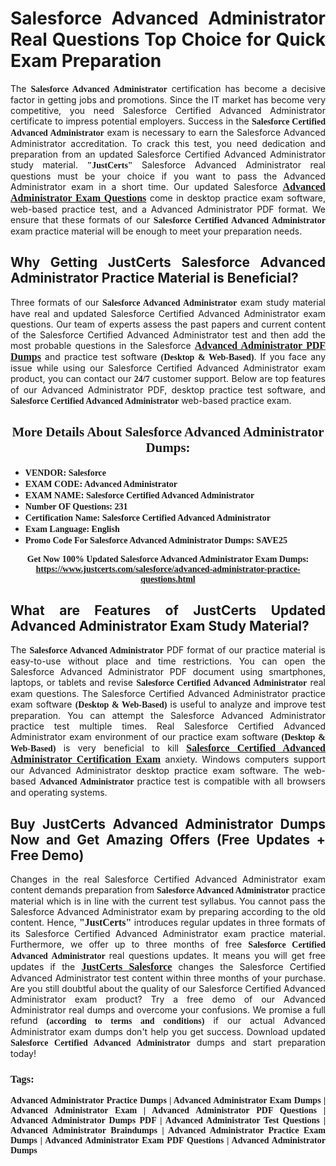 <h1 style="text-align: justify;"><strong>Salesforce Advanced Administrator Real Questions Top Choice for Quick Exam Preparation</strong></h1>

<p style="text-align: justify;">The <span style="font-family:Georgia,serif;"><strong>Salesforce Advanced Administrator</strong></span> certification has become a decisive factor in getting jobs and promotions. Since the IT market has become very competitive, you need Salesforce Certified Advanced Administrator certificate to impress potential employers. Success in the <span style="font-family:Georgia,serif;"><strong>Salesforce Certified Advanced Administrator</strong></span> exam is necessary to earn the Salesforce Advanced Administrator accreditation. To crack this test, you need dedication and preparation from an updated Salesforce Certified Advanced Administrator study material. <span style="font-size:14px;"><span style="font-family:Georgia,serif;"><strong>&quot;JustCerts&quot;</strong></span></span>&nbsp;Salesforce Advanced Administrator real questions must be your choice if you want to pass the Advanced Administrator exam in a short time. Our updated Salesforce <a href="https://www.justcerts.com/salesforce/advanced-administrator-practice-questions.html"><span style="font-size:16px;"><span style="font-family:Georgia,serif;"><strong>Advanced Administrator Exam Questions</strong></span></span></a> come in desktop practice exam software, web-based practice test, and a Advanced Administrator PDF format. We ensure that these formats of our <span style="font-family:Georgia,serif;"><strong>Salesforce Certified Advanced Administrator</strong></span> exam practice material will be enough to meet your preparation needs.</p>

<h2 style="text-align: justify;"><strong>Why Getting JustCerts Salesforce Advanced Administrator Practice Material is Beneficial?</strong></h2>

<p style="text-align: justify;">Three formats of our <span style="font-family:Georgia,serif;"><strong>Salesforce Advanced Administrator</strong></span> exam study material have real and updated Salesforce Certified Advanced Administrator exam questions. Our team of experts assess the past papers and current content of the Salesforce Certified Advanced Administrator test and then add the most probable questions in the Salesforce <a href="https://www.justcerts.com/salesforce/advanced-administrator-practice-questions.html"><span style="font-size:16px;"><span style="font-family:Georgia,serif;"><strong>Advanced Administrator PDF Dumps</strong></span></span></a>&nbsp;and practice test software <span style="font-family:Georgia,serif;"><strong>(Desktop &amp; Web-Based)</strong></span>. If you face any issue while using our Salesforce Certified Advanced Administrator exam product, you can contact our <span style="font-family:Georgia,serif;"><strong>24/7</strong></span> customer support. Below are top features of our Advanced Administrator PDF, desktop practice test software, and <span style="font-family:Georgia,serif;"><strong>Salesforce Certified Advanced Administrator</strong></span> web-based practice exam.</p>

<h2 style="text-align: center;"><strong><span style="font-family:Georgia,serif;">More Details About Salesforce Advanced Administrator Dumps:</span></strong></h2>

<ul>
	<li style="text-align: justify;"><span style="font-size:14px;"><span style="font-family:Georgia,serif;"><strong>VENDOR: Salesforce</strong></span></span></li>
	<li style="text-align: justify;"><span style="font-size:14px;"><span style="font-family:Georgia,serif;"><strong>EXAM CODE: Advanced Administrator</strong></span></span></li>
	<li style="text-align: justify;"><span style="font-size:14px;"><span style="font-family:Georgia,serif;"><strong>EXAM NAME: Salesforce Certified Advanced Administrator</strong></span></span></li>
	<li style="text-align: justify;"><span style="font-size:14px;"><span style="font-family:Georgia,serif;"><strong>Number OF Questions: 231</strong></span></span></li>
	<li style="text-align: justify;"><span style="font-size:14px;"><span style="font-family:Georgia,serif;"><strong>Certification Name: Salesforce Certified Advanced Administrator</strong></span></span></li>
	<li style="text-align: justify;"><span style="font-size:14px;"><span style="font-family:Georgia,serif;"><strong>Exam Language: English</strong></span></span></li>
	<li style="text-align: justify;"><span style="font-size:14px;"><span style="font-family:Georgia,serif;"><strong>Promo Code For Salesforce Advanced Administrator Dumps: SAVE25</strong></span></span></li>
</ul>

<p style="text-align: center;"><strong><span style="font-family:Georgia,serif;"><span style="font-size:14px;">Get Now 100% Updated Salesforce Advanced Administrator Exam Dumps:</span> <a href="https://www.justcerts.com/salesforce/advanced-administrator-practice-questions.html">https://www.justcerts.com/salesforce/advanced-administrator-practice-questions.html</a></span></strong></p>

<h2 style="text-align: justify;"><strong>What are Features of JustCerts Updated Advanced Administrator Exam Study Material?</strong></h2>

<p style="text-align: justify;">The <span style="font-family:Georgia,serif;"><strong>Salesforce Advanced Administrator</strong></span> PDF format of our practice material is easy-to-use without place and time restrictions. You can open the Salesforce Advanced Administrator PDF document using smartphones, laptops, or tablets and revise <span style="font-family:Georgia,serif;"><strong>Salesforce Certified Advanced Administrator</strong></span> real exam questions. The Salesforce Certified Advanced Administrator practice exam software <span style="font-family:Georgia,serif;"><strong>(Desktop &amp; Web-Based)</strong></span> is useful to analyze and improve test preparation. You can attempt the Salesforce Advanced Administrator practice test multiple times. Real Salesforce Certified Advanced Administrator exam environment of our practice exam software <span style="font-family:Georgia,serif;"><strong>(Desktop &amp; Web-Based)</strong></span> is very beneficial to kill <a href="https://www.justcerts.com/salesforce/salesforce-certified-advanced-administrator-certification-exams.html"><span style="font-size:16px;"><span style="font-family:Georgia,serif;"><strong>Salesforce Certified Advanced Administrator Certification Exam</strong></span></span></a> anxiety. Windows computers support our Advanced Administrator desktop practice exam software. The web-based <span style="font-family:Georgia,serif;"><strong>Advanced Administrator </strong></span> practice test is compatible with all browsers and operating systems.</p>

<h2 style="text-align: justify;"><strong>Buy JustCerts Advanced Administrator Dumps Now and Get Amazing Offers (Free Updates + Free Demo)</strong></h2>

<p style="text-align: justify;">Changes in the real Salesforce Certified Advanced Administrator exam content demands preparation from <span style="font-family:Georgia,serif;"><strong>Salesforce Advanced Administrator</strong></span> practice material which is in line with the current test syllabus. You cannot pass the Salesforce Advanced Administrator exam by preparing according to the old content. Hence, <span style="font-size:16px;"><span style="font-family:Georgia,serif;"><strong>&quot;JustCerts&quot;</strong></span></span> introduces regular updates in three formats of its Salesforce Certified Advanced Administrator exam practice material. Furthermore, we offer up to three months of free <span style="font-family:Georgia,serif;"><strong>Salesforce Certified Advanced Administrator </strong></span>real questions updates. It means you will get free updates if the <a href="https://www.justcerts.com/salesforce-certification-exams.html"><span style="font-size:16px;"><span style="font-family:Georgia,serif;"><strong>JustCerts Salesforce</strong></span></span></a> changes the Salesforce Certified Advanced Administrator test content within three months of your purchase. Are you still doubtful about the quality of our Salesforce Certified Advanced Administrator exam product? Try a free demo of our Advanced Administrator real dumps and overcome your confusions. We promise a full refund <span style="font-family:Georgia,serif;"><strong>(according to terms and conditions)</strong></span> if our actual Advanced Administrator exam dumps don&#39;t help you get success. Download updated <span style="font-family:Georgia,serif;"><strong>Salesforce Certified Advanced Administrator</strong></span> dumps and start preparation today!</p>

<h3 style="text-align: justify;"><span style="font-family:Georgia,serif;"><strong>Tags:</strong></span></h3>

<p style="text-align: justify;"><span style="font-family:Georgia,serif;"><strong>Advanced Administrator Practice Dumps | Advanced Administrator Exam Dumps | Advanced Administrator Exam | Advanced Administrator PDF Questions | Advanced Administrator Dumps PDF | Advanced Administrator Test Questions | Advanced Administrator Braindumps | Advanced Administrator Practice Exam Dumps | Advanced Administrator Exam PDF Questions | Advanced Administrator Dumps</strong></span></p>

